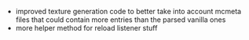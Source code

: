 - improved texture generation code to better take into account mcmeta files that could contain more entries than the parsed vanilla ones
- more helper method for reload listener stuff